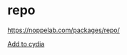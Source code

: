 # repo

https://noppelab.com/packages/repo/

[Add to cydia](cydia://url/https://cydia.saurik.com/api/share#?source=https://noppelab.com/packages/)

